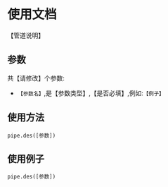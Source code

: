 # 使用文档
【管道说明】

## 参数
共【请修改】个参数:
- `【参数名】`,是【参数类型】,【是否必填】,例如:`【例子】`

## 使用方法

```
pipe.des([参数])
```

## 使用例子

```
pipe.des([参数])
```